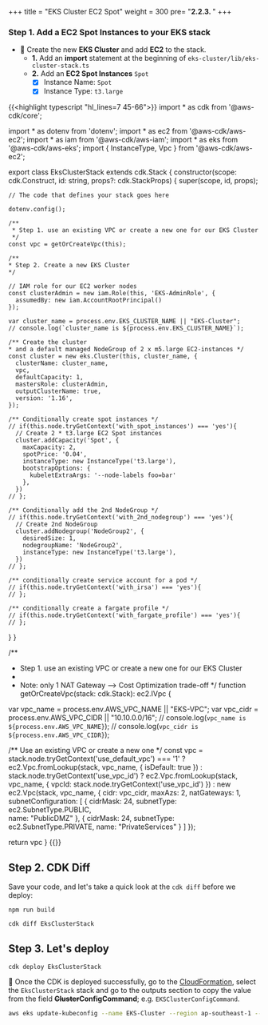 +++
title = "EKS Cluster EC2 Spot"
weight = 300
pre= "<b>2.2.3. </b>"
+++

### Step 1. Add a EC2 Spot Instances to your EKS stack

* 🎯 Create the new **EKS Cluster** and add **EC2** to the stack.
    * **1.** Add an **import** statement at the beginning of `eks-cluster/lib/eks-cluster-stack.ts`
    * **2.** Add an **EC2 Spot Instances** `Spot`
        * [x] Instance Name: `Spot`
        * [x] Instance Type: `t3.large`

{{<highlight typescript "hl_lines=7 45-66">}}
import * as cdk from '@aws-cdk/core';

import * as dotenv from 'dotenv';
import * as ec2 from '@aws-cdk/aws-ec2';
import * as iam from '@aws-cdk/aws-iam';
import * as eks from '@aws-cdk/aws-eks';
import { InstanceType, Vpc } from '@aws-cdk/aws-ec2';

export class EksClusterStack extends cdk.Stack {
  constructor(scope: cdk.Construct, id: string, props?: cdk.StackProps) {
    super(scope, id, props);

    // The code that defines your stack goes here
    
    dotenv.config();

    /**
     * Step 1. use an existing VPC or create a new one for our EKS Cluster
     */  
    const vpc = getOrCreateVpc(this);
    
    /**
    * Step 2. Create a new EKS Cluster
    */  
    
    // IAM role for our EC2 worker nodes
    const clusterAdmin = new iam.Role(this, 'EKS-AdminRole', {
      assumedBy: new iam.AccountRootPrincipal()
    });

    var cluster_name = process.env.EKS_CLUSTER_NAME || "EKS-Cluster";
    // console.log(`cluster_name is ${process.env.EKS_CLUSTER_NAME}`);

    /** Create the cluster 
    * and a default managed NodeGroup of 2 x m5.large EC2-instances */
    const cluster = new eks.Cluster(this, cluster_name, {
      clusterName: cluster_name,
      vpc,
      defaultCapacity: 1,
      mastersRole: clusterAdmin,
      outputClusterName: true,
      version: '1.16',
    });
    
    /** Conditionally create spot instances */
    // if(this.node.tryGetContext('with_spot_instances') === 'yes'){
      // Create 2 * t3.large EC2 Spot instances
      cluster.addCapacity('Spot', {
        maxCapacity: 2,
        spotPrice: '0.04',
        instanceType: new InstanceType('t3.large'),
        bootstrapOptions: {
          kubeletExtraArgs: '--node-labels foo=bar'
        },
      })      
    // };
    
    /** Conditionally add the 2nd NodeGroup */
    // if(this.node.tryGetContext('with_2nd_nodegroup') === 'yes'){
      // Create 2nd NodeGroup
      cluster.addNodegroup('NodeGroup2', {
        desiredSize: 1,
        nodegroupName: 'NodeGroup2',
        instanceType: new InstanceType('t3.large'),
      })      
    // };
    
    /** conditionally create service account for a pod */
    // if(this.node.tryGetContext('with_irsa') === 'yes'){
    // };
    
    /** conditionally create a fargate profile */
    // if(this.node.tryGetContext('with_fargate_profile') === 'yes'){
    // };
    
  }
}

/**
 * Step 1. use an existing VPC or create a new one for our EKS Cluster
 * 
 * Note: only 1 NAT Gateway --> Cost Optimization trade-off
 */ 
function getOrCreateVpc(stack: cdk.Stack): ec2.IVpc {
  
  var vpc_name = process.env.AWS_VPC_NAME || "EKS-VPC";
  var vpc_cidr = process.env.AWS_VPC_CIDR || "10.10.0.0/16";
  // console.log(`vpc_name is ${process.env.AWS_VPC_NAME}`);
  // console.log(`vpc_cidr is ${process.env.AWS_VPC_CIDR}`);
  
  /** Use an existing VPC or create a new one */
  const vpc = stack.node.tryGetContext('use_default_vpc') === '1' ?
    ec2.Vpc.fromLookup(stack, vpc_name, { isDefault: true }) :
    stack.node.tryGetContext('use_vpc_id') ?
      ec2.Vpc.fromLookup(stack, vpc_name, 
        { vpcId: stack.node.tryGetContext('use_vpc_id') }) :
          new ec2.Vpc(stack, vpc_name, 
            { cidr: vpc_cidr,
              maxAzs: 2,
              natGateways: 1,
              subnetConfiguration: [
                { cidrMask: 24, subnetType: ec2.SubnetType.PUBLIC,  
                  name: "PublicDMZ"  },
                { cidrMask: 24, subnetType: ec2.SubnetType.PRIVATE, 
                  name: "PrivateServices" } ]
            });  
      
  return vpc
}
{{</highlight>}}


## Step 2. CDK Diff

Save your code, and let's take a quick look at the `cdk diff` before we deploy:

```
npm run build

cdk diff EksClusterStack
```


## Step 3. Let's deploy

```
cdk deploy EksClusterStack
```

🎯 Once the CDK is deployed successfully, go to the [CloudFormation](https://ap-southeast-1.console.aws.amazon.com/cloudformation/home?region=ap-southeast-1#/), select the `EksClusterStack` stack and go to the outputs section to copy the value from the field **~~Cluster~~ConfigCommand**; e.g. `EKSClusterConfigCommand`.

```bash
aws eks update-kubeconfig --name EKS-Cluster --region ap-southeast-1 --role-arn arn:aws:iam::XXX
```